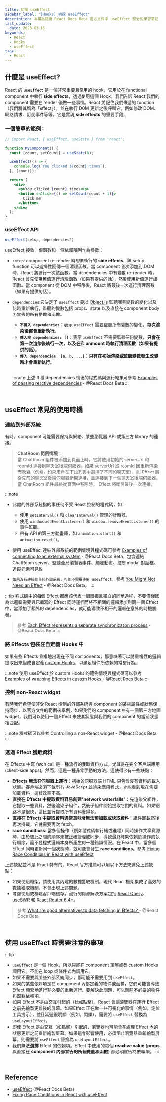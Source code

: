 ```yaml
---
title: 初探 useEffect
sidebar_label: "[Hooks] 初探 useEffect"
description: 本篇為閱讀 React Docs Beta 官方文件中 useEffect 部分的學習筆記
last_update:
  date: 2023-03-16
keywords:
  - React
  - Hooks
  - useEffect
tags:
  - React
---
```



## **什麼是 useEffect?**
React 的 **`useEffect`** 是一個非常重要且常用的 hook，它用於在 functional component 中執行 **side effects**，透過使用這個 Hook，我們告訴 React 我們的 component 需要在 render 後做一些事情。React 將記住我們傳遞的 function（我們將其稱為「effect」），並在執行 DOM 更新之後呼叫它，例如修改 DOM、網路請求、訂閱事件等等，它是實現 **side effects** 的重要手段。

### **一個簡單的範例：**
```jsx live
// import React, { useEffect, useState } from 'react';

function MyComponent() {
  const [count, setCount] = useState(0);

  useEffect(() => {
    console.log(`You clicked ${count} times`);
  }, [count]);

  return (
    <div>
      <p>You clicked {count} times</p>
      <button onClick={() => setCount(count + 1)}>
        Click me
      </button>
    </div>
  );
}

```

### **useEffect API**

```jsx
useEffect(setup, dependencies?)
```
useEffect 接收一個函數和一個依賴陣列作為參數：
- `setup`: component re-render 時想要執行的 **side effects**。該 setup function 可以選擇性回傳一個清理函數。當 component 首次添加到 DOM 時，React 將運行一次該函數。當 dependencies 中有變數 re-render 時，React 會先使用舊值運行清理函數（如果有提供的話），然後使用新值運行該函數。當 component 從 DOM 中移除後，React 將最後一次運行清理函數（如果有提供的話）。

- `dependencies`:它決定了 `useEffect` 要以 [Object.is](https://developer.mozilla.org/en-US/docs/Web/JavaScript/Reference/Global_Objects/Object/is) 監聽哪些變數的變化以及何時重新執行，監聽的變數包括 props、state 以及直接在 component body 內宣告的所有變數和函數。

  - **`不傳入 dependencies`**：表示 `useEffect` 需要監聽所有變數的變化，**每次渲染後都會重新執行**。
  - **`傳入空 dependencies: []`**：表示 `useEffect` 不需要監聽任何變數，**只會在第一次渲染後執行一次，以及在和 unmount 時執行清理函數（如果有提供的話）**。
  - **`傳入 dependencies: [a, b, ...]`**：**只有在初始渲染或監聽變數發生改變時才會重新執行**。
  
  <br/>

  :::note
  上述 3 種 dependencies 情況的程式碼與運行結果可參考 [Examples of passing reactive dependencies](https://beta.reactjs.org/reference/react/useEffect#examples-dependencies) - @React Docs Beta
  :::


<br/>


## **useEffect 常見的使用時機**

### **連結到外部系統**
有時，component 可能需要保持與網絡、某些瀏覽器 API 或第三方 library 的連接。

> **ChatRoom 範例情境**：  
當 ChatRoom 組件被添加到頁面上時，它將使用初始的 serverUrl 和 roomId 連接到聊天室後端伺服器。如果 serverUrl 或 roomId 因重新渲染而改變（例如，如果用戶在下拉列表中選擇了不同的聊天室），則 Effect 將從先前的聊天室後端伺服器斷開連接，並連接到下一個聊天室後端伺服器。當 ChatRoom 組件最終從頁面中移除時， Effect 將斷開最後一次連接。

:::note
- 此處的外部系統指的事任何不受 React 控制的程式碼，如：
  - 使用 `setInterval()` 和 `clearInterval()` 管理的計時器。
  - 使用 `window.addEventListener()` 和 `window.removeEventListener()` 的事件監聽。
  - 帶有 API 的第三方動畫庫，如 `animation.start()` 和 `animation.reset()`。

- 使用 useEffect 連結外部系統的範例情境與程式碼可參考 [Examples of connecting to an external system](https://beta.reactjs.org/reference/react/useEffect#examples-connecting) - @React Docs Beta，包含連結 ChatRoom server、監聽全局瀏覽器事件、觸發動畫、控制 modal 對話框、追蹤元素可見性
- `如果沒有連接到任何外部系統，可能不需要使用 useEffect`，參考 [You Might Not Need an Effect](https://beta.reactjs.org/learn/you-might-not-need-an-effect) - @React Docs Beta。
:::

:::tip
程式碼中的每個 Effect 都應該代表一個單獨且獨立的同步過程，不要僅僅因為此邏輯需要與已編寫的 Effect 同時運行而將不相關的邏輯添加到同一個 Effect 中，當添加了額外的 dependencies，就可能導致不相干的邏輯在意外的時機觸發。
> 參考 [Each Effect represents a separate synchronization process](https://beta.reactjs.org/learn/lifecycle-of-reactive-effects#each-effect-represents-a-separate-synchronization-process) - @React Docs Beta
:::

### **將 Effects 包裝在自定義 Hooks 中**
如果有些 Effects 重複地出現在不同 components，那意味著可以將重複性的邏輯提取出來組成自定義 [custom Hooks](https://beta.reactjs.org/learn/reusing-logic-with-custom-hooks)，以滿足組件所依賴的常見行為。

:::note
使用 useEffect 於 custom Hooks 的範例情境與程式碼可以參考 [Examples of wrapping Effects in custom Hooks](https://beta.reactjs.org/reference/react/useEffect#examples-custom-hooks) - @React Docs Beta
:::


### **控制 non-React widget**
有時我們希望使非受 React 控制的外部系統與 component 的某些屬性或狀態保持同步，以官方文件的範例來舉例，如果我們的 component 中有一個第三方地圖 widget，我們可以使用一個 Effect 來使其狀態與我們的 component 的當前狀態相匹配。

:::note
程式碼可以參考 [Controlling a non-React widget](https://beta.reactjs.org/reference/react/useEffect#controlling-a-non-react-widget) - @React Docs Beta
:::


### **透過 Effect 獲取資料**
在 Effects 中寫 fetch call 是一種流行的獲取資料方式，尤其是在完全客戶端應用(client-side apps)。然而，這是一種非常手動的方法，這使得它有一些缺點：

- **Effects 無法在伺服器上運行**：初始的伺服器端 HTML 只包含沒有資料的載入狀態。客戶端必須下載所有 JavaScript 並渲染應用程式，才能看到現在需要加載資料，這樣效率不高。
- **直接在 Effects 中提取資料容易創建“network waterfalls”**：先渲染父組件，它提取一些資料，然後渲染子組件，然後子組件開始提取它們的資料。如果網路不是很快，這比並行提取所有資料慢得多。
- **直接在 Effects 中提取資料通常意味著無法預加載或快取資料**：組件卸載然後再次掛載，它就需要再次 fetch。
- **race conditions**: 當多個操作（例如程式碼執行緒或進程）同時操作共享資源時，由於彼此之間的順序未被正確管理或同步，導致最終結果依賴於操作的執行順序，而不是程式邏輯本身所產生的一種錯誤情況。在 React 中，當多個 Effect 同時更新同一個狀態時，就可能會發生 **race conditions**。參考 [Fixing Race Conditions in React with useEffect](https://maxrozen.com/race-conditions-fetching-data-react-with-useeffect)

上述缺點並不是 React 特有的。React 官方推薦可以用以下方法來避免上述缺點：
- 如果使用框架，請使用其內建的數據獲取機制。現代 React 框架集成了高效的數據獲取機制，不會出現上述問題。
- 考慮使用或構建客戶端緩存。流行的開源解決方案包括 [React Query](https://tanstack.com/query/v3/)、[useSWR](https://swr.vercel.app/) 和 [React Router 6.4+](https://beta.reactrouter.com/en/main/start/overview)。

> 參考 [What are good alternatives to data fetching in Effects? ](https://beta.reactjs.org/reference/react/useEffect#what-are-good-alternatives-to-data-fetching-in-effects) - @React Docs Beta


<br/>


## **使用 useEffect 時需要注意的事項**
:::tip
- `useEffect` 是一個 Hook，所以只能在 component 頂層或者 custom Hooks 調用它。不能在 loop 或條件式內調用它。
- 如果不需要與某些外部系統同步，那可能不需要用到 `useEffect`。
- 如果的某些依賴項是在 component 內部定義的物件或函數，它們可能會導致 Effect 頻繁地進行非必要的重新運行。要解決此問題，可以刪除不必要的物件和函數依賴項。
- 如果 Effect 不是由交互引起的（比如點擊），React 會讓瀏覽器在運行 Effect 之前先繪製更新後的屏幕。如果Effect 正在做一些可視化的事情（例如，定位工具提示），並且延遲很明顯（例如，閃爍），需要將 `useEffect` 替換為 `useLayoutEffect`。
- 即使 Effect 是由交互（如點擊）引起的，瀏覽器也可能會在處理 Effect 內的狀態更新之前重新繪製屏幕。如果這會影響使用，必須阻止瀏覽器重新繪製屏幕，則需要將 `useEffect` 替換為 `useLayoutEffect`。
- 我們無法**選擇** Effect 的依賴項。Effect 中使用的每個 **reactive value** (**props** 與直接在 **component 內部宣告的所有變量和函數**) 都必須宣告為依賴項。 
:::

<br/>


## **Reference**
- [useEffect](https://beta.reactjs.org/reference/react/useEffect)  (@React Docs Beta)
- [Fixing Race Conditions in React with useEffect](https://maxrozen.com/race-conditions-fetching-data-react-with-useeffect)
